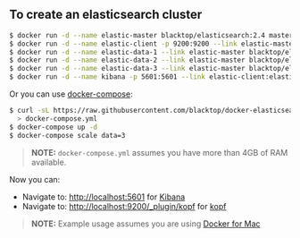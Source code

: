 To create an elasticsearch cluster
----------------------------------

```bash
$ docker run -d --name elastic-master blacktop/elasticsearch:2.4 master
$ docker run -d --name elastic-client -p 9200:9200 --link elastic-master blacktop/elasticsearch:kopf client
$ docker run -d --name elastic-data-1 --link elastic-master blacktop/elasticsearch:2.4 data
$ docker run -d --name elastic-data-2 --link elastic-master blacktop/elasticsearch:2.4 data
$ docker run -d --name elastic-data-3 --link elastic-master blacktop/elasticsearch:2.4 data
$ docker run -d --name kibana -p 5601:5601 --link elastic-client:elasticsearch:4.6 kibana
```

Or you can use [docker-compose](https://docs.docker.com/compose/):

```bash
$ curl -sL https://raw.githubusercontent.com/blacktop/docker-elasticsearch-alpine/master/docker-compose.yml \
  > docker-compose.yml
$ docker-compose up -d
$ docker-compose scale data=3
```

> **NOTE:** `docker-compose.yml` assumes you have more than 4GB of RAM available.

Now you can:  
 - Navigate to: [http://localhost:5601](http://localhost:5601) for [Kibana](https://www.elastic.co/products/kibana)  
 - Navigate to: [http://localhost:9200/_plugin/kopf](http://localhost:9200/_plugin/kopf) for [kopf](https://github.com/lmenezes/elasticsearch-kopf)

> **NOTE:** Example usage assumes you are using [Docker for Mac](https://docs.docker.com/docker-for-mac/)
